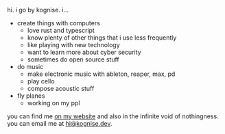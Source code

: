 hi. i go by kognise. i...

- create things with computers
  - love rust and typescript
  - know plenty of other things that i use less frequently
  - like playing with new technology
  - want to learn more about cyber security
  - sometimes do open source stuff
- do music
  - make electronic music with ableton, reaper, max, pd
  - play cello
  - compose acoustic stuff
- fly planes
  - working on my ppl

you can find me [on my website](https://kognise.dev/) and also in the infinite void of nothingness. you can email me at hi@kognise.dev.
